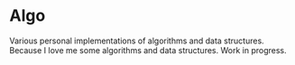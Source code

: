 Algo
====

Various personal implementations of algorithms and data structures. Because I love me some algorithms and data structures. Work in progress.
